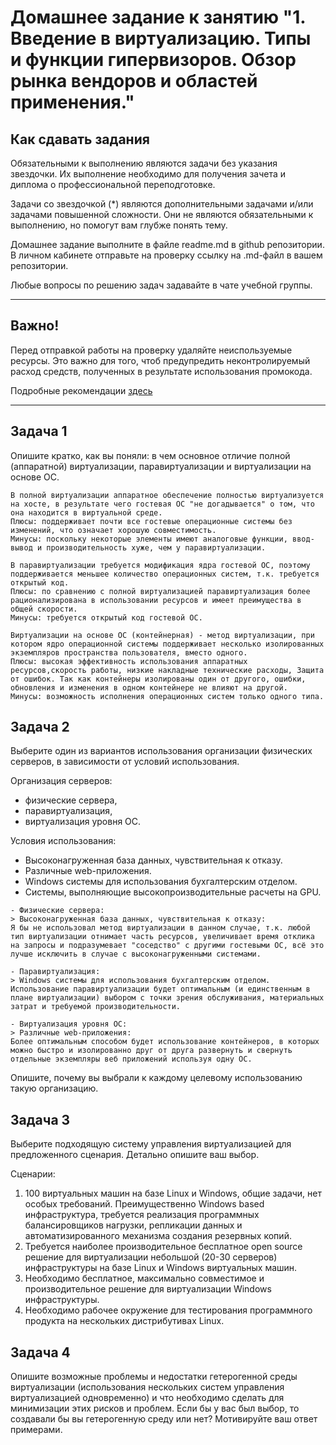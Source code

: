 
# Домашнее задание к занятию "1. Введение в виртуализацию. Типы и функции гипервизоров. Обзор рынка вендоров и областей применения."


## Как сдавать задания

Обязательными к выполнению являются задачи без указания звездочки. Их выполнение необходимо для получения зачета и диплома о профессиональной переподготовке.

Задачи со звездочкой (*) являются дополнительными задачами и/или задачами повышенной сложности. Они не являются обязательными к выполнению, но помогут вам глубже понять тему.

Домашнее задание выполните в файле readme.md в github репозитории. В личном кабинете отправьте на проверку ссылку на .md-файл в вашем репозитории.

Любые вопросы по решению задач задавайте в чате учебной группы.

---

## Важно!

Перед отправкой работы на проверку удаляйте неиспользуемые ресурсы.
Это важно для того, чтоб предупредить неконтролируемый расход средств, полученных в результате использования промокода.

Подробные рекомендации [здесь](https://github.com/netology-code/virt-homeworks/blob/virt-11/r/README.md)

---

## Задача 1

Опишите кратко, как вы поняли: в чем основное отличие полной (аппаратной) виртуализации, паравиртуализации и виртуализации на основе ОС.
```
В полной виртуализации аппаратное обеспечение полностью виртуализуется на хосте, в результате чего гостевая ОС "не догадывается" о том, что она находится в виртуальной среде.
Плюсы: поддерживает почти все гостевые операционные системы без изменений, что означает хорошую совместимость.
Минусы: поскольку некоторые элементы имеют аналоговые функции, ввод-вывод и производительность хуже, чем у паравиртуализации.

В паравиртуализации требуется модификация ядра гостевой ОС, поэтому поддерживается меньшее количество операционных систем, т.к. требуется открытый код.
Плюсы: по сравнению с полной виртуализацией паравиртуализация более рационализирована в использовании ресурсов и имеет преимущества в общей скорости.
Минусы: требуется открытый код гостевой ОС.

Виртуализации на основе ОС (контейнерная) - метод виртуализации, при котором ядро операционной системы поддерживает несколько изолированных экземпляров пространства пользователя, вместо одного.
Плюсы: высокая эффективность использования аппаратных ресурсов,скорость работы, низкие накладные технические расходы, Защита от ошибок. Так как контейнеры изолированы один от другого, ошибки, обновления и изменения в одном контейнере не влияют на другой.
Минусы: возможность исполнения операционных систем только одного типа.

```

## Задача 2

Выберите один из вариантов использования организации физических серверов, в зависимости от условий использования.

Организация серверов:
- физические сервера,
- паравиртуализация,
- виртуализация уровня ОС.

Условия использования:
- Высоконагруженная база данных, чувствительная к отказу.
- Различные web-приложения.
- Windows системы для использования бухгалтерским отделом.
- Системы, выполняющие высокопроизводительные расчеты на GPU.

```
- Физические сервера:
> Высоконагруженная база данных, чувствительная к отказу:
Я бы не использовал метод виртуализации в данном случае, т.к. любой тип виртуализации отнимает часть ресурсов, увеличивает время отклика на запросы и подразумевает "соседство" с другими гостевыми ОС, всё это лучше исключить в случае с высоконагруженными системами.

- Паравиртуализация:
> Windows системы для использования бухгалтерским отделом.
Использование паравиртуализации будет оптимальным (и единственным в плане виртуализации) выбором с точки зрения обслуживания, материальных затрат и требуемой производительности.

- Виртуализация уровня ОС:
> Различные web-приложения:
Более оптимальным способом будет использование контейнеров, в которых можно быстро и изолированно друг от друга развернуть и свернуть отдельные экземпляры веб приложений используя одну ОС.

```

Опишите, почему вы выбрали к каждому целевому использованию такую организацию.

## Задача 3

Выберите подходящую систему управления виртуализацией для предложенного сценария. Детально опишите ваш выбор.

Сценарии:

1. 100 виртуальных машин на базе Linux и Windows, общие задачи, нет особых требований. Преимущественно Windows based инфраструктура, требуется реализация программных балансировщиков нагрузки, репликации данных и автоматизированного механизма создания резервных копий.
2. Требуется наиболее производительное бесплатное open source решение для виртуализации небольшой (20-30 серверов) инфраструктуры на базе Linux и Windows виртуальных машин.
3. Необходимо бесплатное, максимально совместимое и производительное решение для виртуализации Windows инфраструктуры.
4. Необходимо рабочее окружение для тестирования программного продукта на нескольких дистрибутивах Linux.

## Задача 4

Опишите возможные проблемы и недостатки гетерогенной среды виртуализации (использования нескольких систем управления виртуализацией одновременно) и что необходимо сделать для минимизации этих рисков и проблем. Если бы у вас был выбор, то создавали бы вы гетерогенную среду или нет? Мотивируйте ваш ответ примерами.
